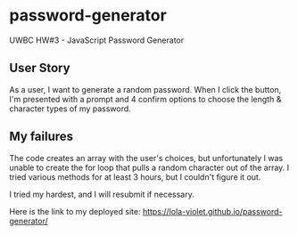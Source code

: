 # password-generator
UWBC HW#3 - JavaScript Password Generator

## User Story

As a user, I want to generate a random password. 
When I click the button, I'm presented with a prompt and 4 confirm options to choose the length & character types of my password. 


## My failures

The code creates an array with the user's choices, but unfortunately I was unable to create the for loop that pulls a random character out of the array. I tried various methods for at least 3 hours, but I couldn't figure it out. 

I tried my hardest, and I will resubmit if necessary.

Here is the link to my deployed site: 
https://lola-violet.github.io/password-generator/